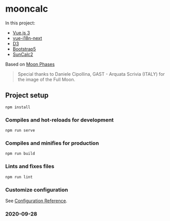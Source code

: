 # mooncalc
In this project:
- [Vue.js 3](https://v3.vuejs.org/)
- [vue-i18n-next](https://github.com/intlify/vue-i18n-next)
- [D3](https://d3js.org/)
- [Bootstrap5](https://v5.getbootstrap.com/)
- [SunCalc2](https://www.npmjs.com/package/suncalc2)

Based on [Moon Phases](http://bl.ocks.org/bdon/e6405ebabd4f3013c342)

>Special thanks to Daniele Cipollina, GAST - Arquata Scrivia (ITALY) for the image of the Full Moon. 

## Project setup
```
npm install
```

### Compiles and hot-reloads for development
```
npm run serve
```

### Compiles and minifies for production
```
npm run build
```

### Lints and fixes files
```
npm run lint
```

### Customize configuration
See [Configuration Reference](https://cli.vuejs.org/config/).


### 2020-09-28
